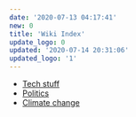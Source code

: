 ```yaml
---
date: '2020-07-13 04:17:41'
new: 0
title: 'Wiki Index'
update_logo: 0
updated: '2020-07-14 20:31:06'
updated_logo: '1'
---
```

* [Tech stuff](/Tech-stuff)
* [Politics](/Politics)
* [Climate change](/Climate-change)

